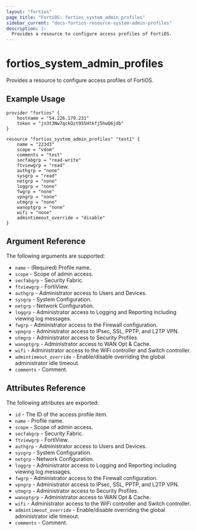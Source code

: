 ```yaml
---
layout: "fortios"
page_title: "FortiOS: fortios_system_admin_profiles"
sidebar_current: "docs-fortios-resource-system-admin-profiles"
description: |-
  Provides a resource to configure access profiles of FortiOS.
---
```


# fortios_system_admin_profiles
Provides a resource to configure access profiles of FortiOS.

## Example Usage
```hcl
provider "fortios" {
	hostname = "54.226.179.231"
	token = "jn3t3Nw7qckQzt955Htkfj5hwQ6jdb"	
}

resource "fortios_system_admin_profiles" "test1" {
	name = "223d3"
	scope = "vdom"
	comments = "test"
	secfabgrp = "read-write"
	ftviewgrp = "read"
	authgrp = "none"
	sysgrp = "read"
	netgrp = "none"
	loggrp = "none"
	fwgrp = "none"
	vpngrp = "none"
	utmgrp = "none"
	wanoptgrp = "none"
	wifi = "none"
	admintimeout_override = "disable"
}
```

## Argument Reference
The following arguments are supported:

* `name` - (Required) Profile name.
* `scope` - Scope of admin access.
* `secfabgrp` - Security Fabric.
* `ftviewgrp` - FortiView.
* `authgrp` - Administrator access to Users and Devices.
* `sysgrp` - System Configuration.
* `netgrp` - Network Configuration.
* `loggrp` - Administrator access to Logging and Reporting including viewing log messages.
* `fwgrp` - Administrator access to the Firewall configuration.
* `vpngrp` - Administrator access to IPsec, SSL, PPTP, and L2TP VPN.
* `utmgrp` - Administrator access to Security Profiles.
* `wanoptgrp` - Administrator access to WAN Opt & Cache.
* `wifi` - Administrator access to the WiFi controller and Switch controller.
* `admintimeout_override` - Enable/disable overriding the global administrator idle timeout.
* `comments` - Comment.

## Attributes Reference
The following attributes are exported:

* `id` - The ID of the access profile item.
* `name` - Profile name.
* `scope` - Scope of admin access.
* `secfabgrp` - Security Fabric.
* `ftviewgrp` - FortiView.
* `authgrp` - Administrator access to Users and Devices.
* `sysgrp` - System Configuration.
* `netgrp` - Network Configuration.
* `loggrp` - Administrator access to Logging and Reporting including viewing log messages.
* `fwgrp` - Administrator access to the Firewall configuration.
* `vpngrp` - Administrator access to IPsec, SSL, PPTP, and L2TP VPN.
* `utmgrp` - Administrator access to Security Profiles.
* `wanoptgrp` - Administrator access to WAN Opt & Cache.
* `wifi` - Administrator access to the WiFi controller and Switch controller.
* `admintimeout_override` - Enable/disable overriding the global administrator idle timeout.
* `comments` - Comment.


